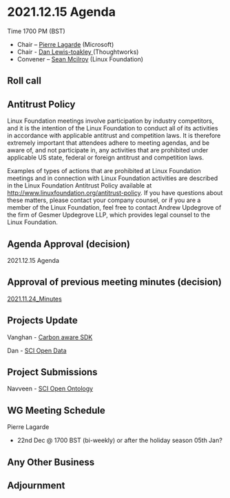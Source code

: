 # 2021.12.15 Agenda
Time 1700 PM (BST)

- Chair – [Pierre Lagarde](https://www.linkedin.com/in/pierlag/) (Microsoft) 
- Chair - [Dan Lewis-toakley ](https://www.linkedin.com/in/danlewistoakley/) (Thoughtworks)
- Convener – [Sean Mcilroy](https://www.linkedin.com/in/sean-mcilroy-bb3b5548/) (Linux Foundation)
  
## Roll call 
  
## Antitrust Policy
Linux Foundation meetings involve participation by industry competitors, and it is the intention of the Linux Foundation to conduct 
all of its activities in accordance with applicable antitrust and competition laws. 
It is therefore extremely important that attendees adhere to meeting agendas, and be aware of, and not participate in, any activities 
that are prohibited under applicable US state, federal or foreign antitrust and competition laws.

Examples of types of actions that are prohibited at Linux Foundation meetings and in connection with Linux Foundation activities are 
described in the Linux Foundation Antitrust Policy available at http://www.linuxfoundation.org/antitrust-policy. 
If you have questions about these matters, please contact your company counsel, or if you are a member of the Linux Foundation, 
feel free to contact Andrew Updegrove of the firm of Gesmer Updegrove LLP, which provides legal counsel to the Linux Foundation.
  
## Agenda Approval (decision) 
2021.12.15 Agenda
  
## Approval of previous meeting minutes (decision)
[2021.11.24_Minutes](https://github.com/Green-Software-Foundation/innovation_wg/blob/main/Agenda_Minutes/20211124_Minutes.md)

## Projects Update

Vanghan - [Carbon aware SDK](https://github.com/Green-Software-Foundation/carbon-aware-sdk)

Dan - [SCI Open Data](https://github.com/Green-Software-Foundation/sci-data)

## Project Submissions

Navveen - [SCI Open Ontology](https://docs.google.com/document/d/1nVwxhlJ03j1TfgVy3KA0Tr_GSxqWkl59wMToDA_oTrQ/edit?usp=sharing)

## WG Meeting Schedule
Pierre Lagarde
- 22nd Dec @ 1700 BST (bi-weekly) or after the holiday season 05th Jan?

## Any Other Business

## Adjournment

